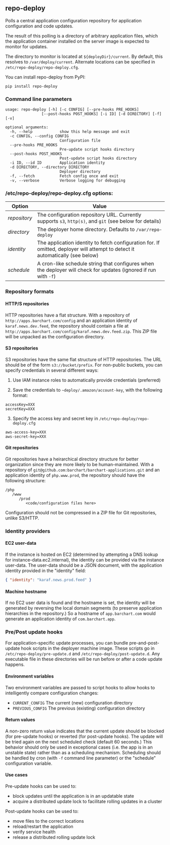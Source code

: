 ## repo-deploy

Polls a central application configuration repository for application
configuration and code updates.

The result of this polling is a directory of arbitrary application files,
which the application container installed on the server image is
expected to monitor for updates.

The directory to monitor is located at `${deployDir}/current`. By
default, this resolves to `/var/deploy/current`. Alternate
locations can be specified in `/etc/repo-deploy/repo-deploy.cfg`.

You can install repo-deploy from PyPI:

```
pip install repo-deploy
```

### Command line parameters

```
usage: repo-deploy [-h] [-c CONFIG] [--pre-hooks PRE_HOOKS]
                [--post-hooks POST_HOOKS] [-i ID] [-d DIRECTORY] [-f] [-v]

optional arguments:
  -h, --help            show this help message and exit
  -c CONFIG, --config CONFIG
                        Configuration file
  --pre-hooks PRE_HOOKS
                        Pre-update script hooks directory
  --post-hooks POST_HOOKS
                        Post-update script hooks directory
  -i ID, --id ID        Application identity
  -d DIRECTORY, --directory DIRECTORY
                        Deployer directory
  -f, --fetch           Fetch config once and exit
  -v, --verbose         Verbose logging for debugging
```

### /etc/repo-deploy/repo-deploy.cfg options:

Option | Value
-------|-------
*repository* | The configuration repository URL. Currently supports `s3`, `http(s)`, and `git` (see below for details)
*directory* | The deployer home directory. Defaults to `/var/repo-deploy`
*identity* | The application identity to fetch configuration for. If omitted, deployer will attempt to detect it automatically (see below)
*schedule* | A cron-like schedule string that configures when the deployer will check for updates (ignored if run with `-f`)

### Repository formats

#### HTTP/S repositories

HTTP repositories have a flat structure. With a repository of `http://apps.barchart.com/config`
and an application identity of `karaf.news.dev.feed`, the repository should contain a file at
`http://apps.barchart.com/config/karaf.news.dev.feed.zip`. This ZIP file will be unpacked as
the configuration directory.

#### S3 repositories

S3 repositories have the same flat structure of HTTP repositories. The URL should be of the
form `s3://bucket/prefix`. For non-public buckets, you can specify credentials in several
different ways:

1. Use IAM instance roles to automatically provide credentials (preferred)

2. Save the credentials to `~deploy/.amazon/account-key`, with the following format:

```
accessKey=XXX
secretKey=XXX
```

3. Specify the access key and secret key in `/etc/repo-deploy/repo-deploy.cfg`

```
aws-access-key=XXX
aws-secret-key=XXX
```

#### Git repositories

Git repositories have a heirarchical directory structure for better organization since
they are more likely to be human-maintained. With a repository of
`git@github.com:barchart/barchart-applications.git` and an application identity of
`php.www.prod`, the repository should have the following structure:

```
/php
   /www
      /prod
	     <code/configuration files here>
```

Configuration should not be compressed in a ZIP file for Git repositories, unlike S3/HTTP.

### Identity providers

#### EC2 user-data

If the instance is hosted on EC2 (determined by attempting a DNS lookup for
instance-data.ec2.internal), the identity can be provided via the instance user-data.
The user-data should be a JSON document, with the application identity provided in the
"identity" field:

```json
{ "identity": "karaf.news.prod.feed" }
```

#### Machine hostname

If no EC2 user data is found and the hostname is set, the identity will be generated by reversing the local domain segments (to preserve application hierarchies in the repository.) So a hostname of `app.barchart.com` would generate an application identity of `com.barchart.app`.

### Pre/Post update hooks

For application-specific update processes, you can bundle pre-and-post-update hook scripts
in the deployer machine image. These scripts go in `/etc/repo-deploy/pre-update.d` and
`/etc/repo-deploy/post-update.d`. Any executable file in these directories will be run before or
after a code update happens.

#### Environment variables

Two environment variables are passed to script hooks to allow hooks to intelligently compare
configuration changes:

* `CURRENT_CONFIG` The current (new) configuration directory
* `PREVIOUS_CONFIG` The previous (existing) configuration directory

#### Return values

A non-zero return value indicates that the current update should be blocked (for pre-update
hooks) or reverted (for post-update hooks). The update will be tried again on the next
scheduled check (default 60 seconds.)  This behavior should only be used in exceptional cases
(i.e. the app is in an unstable state) rather than as a scheduling mechanism. Scheduling
should be handled by cron (with `-f` command line parameter) or the "schedule" configuration
 variable.

#### Use cases 

Pre-update hooks can be used to:

* block updates until the application is in an updatable state
* acquire a distributed update lock to facilitate rolling updates in a cluster

Post-update hooks can be used to:

* move files to the correct locations
* reload/restart the application
* verify service health
* release a distributed rolling update lock
